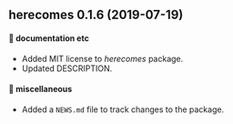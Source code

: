 ## herecomes 0.1.6 (2019-07-19)

#### 💬 documentation etc

  * Added MIT license to *herecomes* package.
  * Updated DESCRIPTION.

#### 🍬 miscellaneous

  * Added a `NEWS.md` file to track changes to the package.
